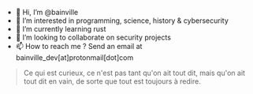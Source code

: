 - 👋 Hi, I’m @bainville
- 👀 I’m interested in programming, science, history & cybersecurity
- 🌱 I’m currently learning rust
- 💞️ I’m looking to collaborate on security projects
- 📫 How to reach me ? Send an email at bainville_dev[at]protonmail[dot]com

> Ce qui est curieux, ce n'est pas tant qu'on ait tout dit, mais qu'on ait tout dit en vain, de sorte que tout est toujours à redire.
